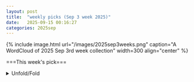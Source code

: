 ```yaml
---
layout: post
title:  "weekly picks (Sep 3 week 2025)"
date:   2025-09-15 00:16:27
categories: 2025sep
---
```


{% include image.html url="/images/2025sep3weeks.png" caption="A WordCloud of 2025 Sep 3rd week collection" width=300 align="center" %}




===This week's pick===


<details>
  <summary> Unfold/Fold </summary>
  {% capture markdowncontent %}




---
09/15


1. **[2509.09766v1](https://arxiv.org/abs/2509.09766)** Nonequilibrium nonlinear response theory of amplitude-dependent dissipative conductivity in disordered superconductors (arXiv)

1. **[2509.09783v1](https://arxiv.org/abs/2509.09783)** Pseudogap-induced change in the nature of the Lifshitz transition in the two-dimensional Hubbard model (arXiv)

1. **[2509.09817v1](https://arxiv.org/abs/2509.09817)** Pressure tuning of putative quantum criticality on YbV6Sn6 (arXiv)

1. **[2509.09819v1](https://arxiv.org/abs/2509.09819)** Dimensionality reduction of optically generated vortex strings in a charge density wave (arXiv)

1. **[2509.09825v1](https://arxiv.org/abs/2509.09825)** Surface Topological Quantum Criticality II: Conformal manifolds, Isolated fixed points and Entanglement (arXiv)

1. **[2509.09875v1](https://arxiv.org/abs/2509.09875)** Fractal growth of higher-order topological insulators (arXiv)

1. **[2509.09901v1](https://arxiv.org/abs/2509.09901)** Hard and soft phase slips in a Fabry-Perot quantum Hall interferometer (arXiv)

1. **[2509.09909v1](https://arxiv.org/abs/2509.09909)** TbPt6Al3: A rare-earth-based g-wave altermagnet with a honeycomb structure (arXiv)

1. **[2509.09959v1](https://arxiv.org/abs/2509.09959)** Possible Spin Triplet Pairing due to Altermagnetic Spin Fluctuation (arXiv)

1. **[2509.09976v1](https://arxiv.org/abs/2509.09976)** Impact of Disorder on the Superconducting Properties and BCS-BEC Crossover in FeSe Single Crystals (arXiv)

1. **[2509.09983v1](https://arxiv.org/abs/2509.09983)** Entanglement architecture of beyond-Landau quantum criticality (arXiv)

1. **[2509.10028v1](https://arxiv.org/abs/2509.10028)** Switching magnetic texture via in-plane magnetic field in noncentrosymmetric dipolar magnets: From skyrmions to antiskyrmions and nontopological magnetic bubbles (arXiv)

1. **[2509.10068v1](https://arxiv.org/abs/2509.10068)** Radial Rashba spin-orbit fields in commensurate twisted transition-metal dichalcogenide bilayers (arXiv)

1. **[2509.10101v1](https://arxiv.org/abs/2509.10101)** Intrinsic disorder in the candidate quantum spin ice Pr2Zr2O7 (arXiv)

1. **[2509.10215v1](https://arxiv.org/abs/2509.10215)** Direct evidence for the absence of coupling between shear strain and superconductivity in Sr2RuO4 (arXiv)

1. **[2509.10228v1](https://arxiv.org/abs/2509.10228)** Anomalous Electrical Transport in SnSe2 Nanosheets: Role of Thickness and Surface Defect States (arXiv)

1. **[2509.10242v1](https://arxiv.org/abs/2509.10242)** Pure dephasing increases partition noise in the quantum Hall effect (arXiv)

1. **[2509.10285v1](https://arxiv.org/abs/2509.10285)** Magnetic Field Dependence of Critical Fluctuations in CeCu5.8Ag0.2 (arXiv)

1. **[2509.10309v1](https://arxiv.org/abs/2509.10309)** Spin-qubit Noise Spectroscopy of Magnetic Berezinskii-Kosterlitz-Thouless Physics (arXiv)

1. **[2509.10339v1](https://arxiv.org/abs/2509.10339)** Breakdown of the critical state in the ferromagnetic superconductor EuFe2(As1-xPx)2 (arXiv)

1. **[2509.10398v1](https://arxiv.org/abs/2509.10398)** Disorder-driven Weyl-Kondo Semimetal Phase in WTe2 (arXiv)

1. **[2509.10438v1](https://arxiv.org/abs/2509.10438)** Gradient-based search of quantum phases: discovering unconventional fractional Chern insulators (arXiv)

1. **[2509.09903v1](https://arxiv.org/abs/2509.09903)** Evolution from Topological Dirac Metal to Flat-band-Induced Antiferromagnet in Layered KxNi4S2 (0<=x<=1) (arXiv)

1. **[2509.09964v1](https://arxiv.org/abs/2509.09964)** Scaling High-Performance Nanoribbon Transistors with Monolayer Transition Metal Dichalcogenides (arXiv)

1. **[2509.10106v1](https://arxiv.org/abs/2509.10106)** Resolving the Bulk-Boundary Correspondence Paradox on Low-Symmetry Surfaces of Weyl Semimetals (arXiv)

1. **[2509.10107v1](https://arxiv.org/abs/2509.10107)** Experimental validation of electron correlation models in warm dense matter (arXiv)

1. **[2509.10286v1](https://arxiv.org/abs/2509.10286)** Tunable Magnetic Order in Chiral Coupled Spin Chains (arXiv)

1. **[2509.10412v1](https://arxiv.org/abs/2509.10412)** Topological superconductivity in a dimerized Kitaev chain revealed by nonlocal transport (arXiv)

1. **[2509.10418v1](https://arxiv.org/abs/2509.10418)** Witt Groups and Bulk-Boundary Correspondence for Stabilizer States (arXiv)








  {% endcapture %}
  {{ markdowncontent | markdownify }}
 </details>

<style>
  details {
    margin: 10px 0;
  }
  summary {
    cursor: pointer;
  }
</style>
